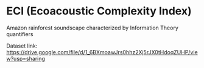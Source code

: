 # ECI (Ecoacoustic Complexity Index)
Amazon rainforest soundscape characterized by Information Theory quantifiers

Dataset link: https://drive.google.com/file/d/1_6BXmoawJrs0hhz2Xj5rJX0tHdoqZUHP/view?usp=sharing
